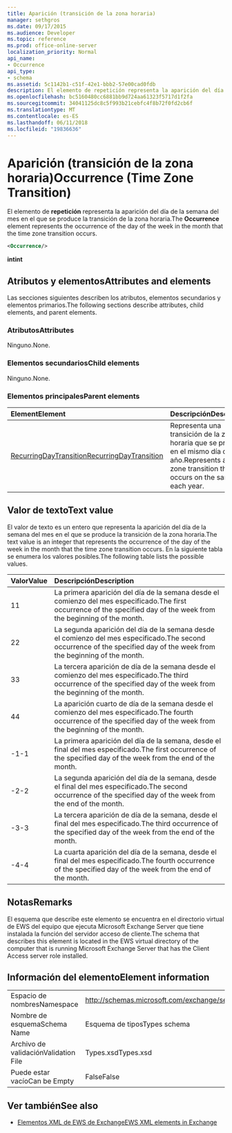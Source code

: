 ```yaml
---
title: Aparición (transición de la zona horaria)
manager: sethgros
ms.date: 09/17/2015
ms.audience: Developer
ms.topic: reference
ms.prod: office-online-server
localization_priority: Normal
api_name:
- Occurrence
api_type:
- schema
ms.assetid: 5c1142b1-c51f-42e1-bbb2-57e00cad0fdb
description: El elemento de repetición representa la aparición del día de la semana del mes en el que se produce la transición de la zona horaria.
ms.openlocfilehash: bc5160480cc6881bb9d724aa61323f5717d1f2fa
ms.sourcegitcommit: 34041125dc8c5f993b21cebfc4f8b72f0fd2cb6f
ms.translationtype: MT
ms.contentlocale: es-ES
ms.lasthandoff: 06/11/2018
ms.locfileid: "19836636"
---
```

# <a name="occurrence-time-zone-transition"></a><span data-ttu-id="e5908-103">Aparición (transición de la zona horaria)</span><span class="sxs-lookup"><span data-stu-id="e5908-103">Occurrence (Time Zone Transition)</span></span>

<span data-ttu-id="e5908-104">El elemento de **repetición** representa la aparición del día de la semana del mes en el que se produce la transición de la zona horaria.</span><span class="sxs-lookup"><span data-stu-id="e5908-104">The **Occurrence** element represents the occurrence of the day of the week in the month that the time zone transition occurs.</span></span> 
  
```xml
<Occurrence/>
```

<span data-ttu-id="e5908-105">**int**</span><span class="sxs-lookup"><span data-stu-id="e5908-105">**int**</span></span>

## <a name="attributes-and-elements"></a><span data-ttu-id="e5908-106">Atributos y elementos</span><span class="sxs-lookup"><span data-stu-id="e5908-106">Attributes and elements</span></span>

<span data-ttu-id="e5908-107">Las secciones siguientes describen los atributos, elementos secundarios y elementos primarios.</span><span class="sxs-lookup"><span data-stu-id="e5908-107">The following sections describe attributes, child elements, and parent elements.</span></span>
  
### <a name="attributes"></a><span data-ttu-id="e5908-108">Atributos</span><span class="sxs-lookup"><span data-stu-id="e5908-108">Attributes</span></span>

<span data-ttu-id="e5908-109">Ninguno.</span><span class="sxs-lookup"><span data-stu-id="e5908-109">None.</span></span>
  
### <a name="child-elements"></a><span data-ttu-id="e5908-110">Elementos secundarios</span><span class="sxs-lookup"><span data-stu-id="e5908-110">Child elements</span></span>

<span data-ttu-id="e5908-111">Ninguno.</span><span class="sxs-lookup"><span data-stu-id="e5908-111">None.</span></span>
  
### <a name="parent-elements"></a><span data-ttu-id="e5908-112">Elementos principales</span><span class="sxs-lookup"><span data-stu-id="e5908-112">Parent elements</span></span>

|<span data-ttu-id="e5908-113">**Element**</span><span class="sxs-lookup"><span data-stu-id="e5908-113">**Element**</span></span>|<span data-ttu-id="e5908-114">**Descripción**</span><span class="sxs-lookup"><span data-stu-id="e5908-114">**Description**</span></span>|
|:-----|:-----|
|[<span data-ttu-id="e5908-115">RecurringDayTransition</span><span class="sxs-lookup"><span data-stu-id="e5908-115">RecurringDayTransition</span></span>](recurringdaytransition.md) <br/> |<span data-ttu-id="e5908-116">Representa una transición de la zona horaria que se produce en el mismo día cada año.</span><span class="sxs-lookup"><span data-stu-id="e5908-116">Represents a time zone transition that occurs on the same day each year.</span></span>  <br/> |
   
## <a name="text-value"></a><span data-ttu-id="e5908-117">Valor de texto</span><span class="sxs-lookup"><span data-stu-id="e5908-117">Text value</span></span>

<span data-ttu-id="e5908-118">El valor de texto es un entero que representa la aparición del día de la semana del mes en el que se produce la transición de la zona horaria.</span><span class="sxs-lookup"><span data-stu-id="e5908-118">The text value is an integer that represents the occurrence of the day of the week in the month that the time zone transition occurs.</span></span> <span data-ttu-id="e5908-119">En la siguiente tabla se enumera los valores posibles.</span><span class="sxs-lookup"><span data-stu-id="e5908-119">The following table lists the possible values.</span></span>
  
|<span data-ttu-id="e5908-120">**Valor**</span><span class="sxs-lookup"><span data-stu-id="e5908-120">**Value**</span></span>|<span data-ttu-id="e5908-121">**Descripción**</span><span class="sxs-lookup"><span data-stu-id="e5908-121">**Description**</span></span>|
|:-----|:-----|
|<span data-ttu-id="e5908-122">1</span><span class="sxs-lookup"><span data-stu-id="e5908-122">1</span></span>  <br/> |<span data-ttu-id="e5908-123">La primera aparición del día de la semana desde el comienzo del mes especificado.</span><span class="sxs-lookup"><span data-stu-id="e5908-123">The first occurrence of the specified day of the week from the beginning of the month.</span></span>  <br/> |
|<span data-ttu-id="e5908-124">2</span><span class="sxs-lookup"><span data-stu-id="e5908-124">2</span></span>  <br/> |<span data-ttu-id="e5908-125">La segunda aparición del día de la semana desde el comienzo del mes especificado.</span><span class="sxs-lookup"><span data-stu-id="e5908-125">The second occurrence of the specified day of the week from the beginning of the month.</span></span>  <br/> |
|<span data-ttu-id="e5908-126">3</span><span class="sxs-lookup"><span data-stu-id="e5908-126">3</span></span>  <br/> |<span data-ttu-id="e5908-127">La tercera aparición de día de la semana desde el comienzo del mes especificado.</span><span class="sxs-lookup"><span data-stu-id="e5908-127">The third occurrence of the specified day of the week from the beginning of the month.</span></span>  <br/> |
|<span data-ttu-id="e5908-128">4</span><span class="sxs-lookup"><span data-stu-id="e5908-128">4</span></span>  <br/> |<span data-ttu-id="e5908-129">La aparición cuarto de día de la semana desde el comienzo del mes especificado.</span><span class="sxs-lookup"><span data-stu-id="e5908-129">The fourth occurrence of the specified day of the week from the beginning of the month.</span></span>  <br/> |
|<span data-ttu-id="e5908-130">-1</span><span class="sxs-lookup"><span data-stu-id="e5908-130">-1</span></span>  <br/> |<span data-ttu-id="e5908-131">La primera aparición del día de la semana, desde el final del mes especificado.</span><span class="sxs-lookup"><span data-stu-id="e5908-131">The first occurrence of the specified day of the week from the end of the month.</span></span>  <br/> |
|<span data-ttu-id="e5908-132">-2</span><span class="sxs-lookup"><span data-stu-id="e5908-132">-2</span></span>  <br/> |<span data-ttu-id="e5908-133">La segunda aparición del día de la semana, desde el final del mes especificado.</span><span class="sxs-lookup"><span data-stu-id="e5908-133">The second occurrence of the specified day of the week from the end of the month.</span></span>  <br/> |
|<span data-ttu-id="e5908-134">-3</span><span class="sxs-lookup"><span data-stu-id="e5908-134">-3</span></span>  <br/> |<span data-ttu-id="e5908-135">La tercera aparición de día de la semana, desde el final del mes especificado.</span><span class="sxs-lookup"><span data-stu-id="e5908-135">The third occurrence of the specified day of the week from the end of the month.</span></span>  <br/> |
|<span data-ttu-id="e5908-136">-4</span><span class="sxs-lookup"><span data-stu-id="e5908-136">-4</span></span>  <br/> |<span data-ttu-id="e5908-137">La cuarta aparición del día de la semana, desde el final del mes especificado.</span><span class="sxs-lookup"><span data-stu-id="e5908-137">The fourth occurrence of the specified day of the week from the end of the month.</span></span>  <br/> |
   
## <a name="remarks"></a><span data-ttu-id="e5908-138">Notas</span><span class="sxs-lookup"><span data-stu-id="e5908-138">Remarks</span></span>

<span data-ttu-id="e5908-139">El esquema que describe este elemento se encuentra en el directorio virtual de EWS del equipo que ejecuta Microsoft Exchange Server que tiene instalada la función del servidor acceso de cliente.</span><span class="sxs-lookup"><span data-stu-id="e5908-139">The schema that describes this element is located in the EWS virtual directory of the computer that is running Microsoft Exchange Server that has the Client Access server role installed.</span></span>
  
## <a name="element-information"></a><span data-ttu-id="e5908-140">Información del elemento</span><span class="sxs-lookup"><span data-stu-id="e5908-140">Element information</span></span>

|||
|:-----|:-----|
|<span data-ttu-id="e5908-141">Espacio de nombres</span><span class="sxs-lookup"><span data-stu-id="e5908-141">Namespace</span></span>  <br/> |http://schemas.microsoft.com/exchange/services/2006/types  <br/> |
|<span data-ttu-id="e5908-142">Nombre de esquema</span><span class="sxs-lookup"><span data-stu-id="e5908-142">Schema Name</span></span>  <br/> |<span data-ttu-id="e5908-143">Esquema de tipos</span><span class="sxs-lookup"><span data-stu-id="e5908-143">Types schema</span></span>  <br/> |
|<span data-ttu-id="e5908-144">Archivo de validación</span><span class="sxs-lookup"><span data-stu-id="e5908-144">Validation File</span></span>  <br/> |<span data-ttu-id="e5908-145">Types.xsd</span><span class="sxs-lookup"><span data-stu-id="e5908-145">Types.xsd</span></span>  <br/> |
|<span data-ttu-id="e5908-146">Puede estar vacío</span><span class="sxs-lookup"><span data-stu-id="e5908-146">Can be Empty</span></span>  <br/> |<span data-ttu-id="e5908-147">False</span><span class="sxs-lookup"><span data-stu-id="e5908-147">False</span></span>  <br/> |
   
## <a name="see-also"></a><span data-ttu-id="e5908-148">Ver también</span><span class="sxs-lookup"><span data-stu-id="e5908-148">See also</span></span>

- [<span data-ttu-id="e5908-149">Elementos XML de EWS de Exchange</span><span class="sxs-lookup"><span data-stu-id="e5908-149">EWS XML elements in Exchange</span></span>](ews-xml-elements-in-exchange.md)

